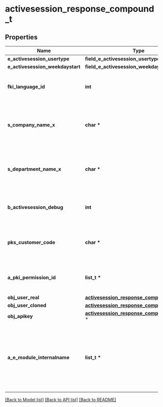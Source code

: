 # activesession_response_compound_t

## Properties
Name | Type | Description | Notes
------------ | ------------- | ------------- | -------------
**e_activesession_usertype** | **field_e_activesession_usertype_t \*** |  | 
**e_activesession_weekdaystart** | **field_e_activesession_weekdaystart_t \*** |  | 
**fki_language_id** | **int** | The unique ID of the Language.  Valid values:  |Value|Description| |-|-| |1|French| |2|English| | 
**s_company_name_x** | **char \*** | The Name of the Company in the language of the requester | 
**s_department_name_x** | **char \*** | The Name of the Department in the language of the requester | 
**b_activesession_debug** | **int** | Whether the active session is in debug or not | 
**pks_customer_code** | **char \*** | The customer code assigned to your account | 
**a_pki_permission_id** | **list_t \*** | An array of permissions granted to the user or api key | 
**obj_user_real** | [**activesession_response_compound_user_t**](activesession_response_compound_user.md) \* |  | 
**obj_user_cloned** | [**activesession_response_compound_user_t**](activesession_response_compound_user.md) \* |  | [optional] 
**obj_apikey** | [**activesession_response_compound_apikey_t**](activesession_response_compound_apikey.md) \* |  | [optional] 
**a_e_module_internalname** | **list_t \*** | An Array of Registered modules.  These are the modules that are Licensed to be used by the User or the API Key. | 

[[Back to Model list]](../README.md#documentation-for-models) [[Back to API list]](../README.md#documentation-for-api-endpoints) [[Back to README]](../README.md)



